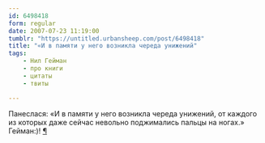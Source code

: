 ```yaml
---
id: 6498418
form: regular
date: 2007-07-23 11:19:00
tumblr: "https://untitled.urbansheep.com/post/6498418"
title: "«И в памяти у него возникла череда унижений"
tags:
    - Нил Гейман
    - про книги
    - цитаты
    - твиты

---
```


<p>Панеслася: «И в памяти у него возникла череда унижений, от каждого из которых даже сейчас невольно поджимались пальцы на ногах.» Гейман:)! <a href="http://twitter.com/urbansheep/statuses/163585202">¶</a></p>

